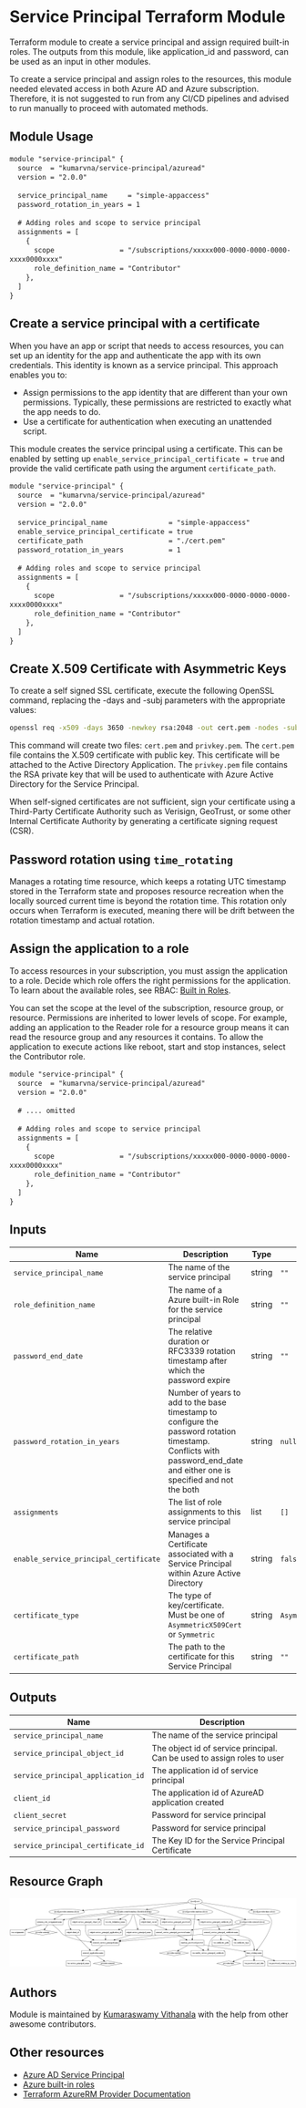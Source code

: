 # Service Principal Terraform Module

Terraform module to create a service principal and assign required built-in roles. The outputs from this module, like application_id and password, can be used as an input in other modules.

To create a service principal and assign roles to the resources, this module needed elevated access in both Azure AD and Azure subscription. Therefore, it is not suggested to run from any CI/CD pipelines and advised to run manually to proceed with automated methods.

## Module Usage

```hcl
module "service-principal" {
  source  = "kumarvna/service-principal/azuread"
  version = "2.0.0"

  service_principal_name     = "simple-appaccess"
  password_rotation_in_years = 1

  # Adding roles and scope to service principal
  assignments = [
    {
      scope                = "/subscriptions/xxxxx000-0000-0000-0000-xxxx0000xxxx"
      role_definition_name = "Contributor"
    },
  ]
}
```

## Create a service principal with a certificate

When you have an app or script that needs to access resources, you can set up an identity for the app and authenticate the app with its own credentials. This identity is known as a service principal. This approach enables you to:

* Assign permissions to the app identity that are different than your own permissions. Typically, these permissions are restricted to exactly what the app needs to do.
* Use a certificate for authentication when executing an unattended script.

This module creates the service principal using a certificate. This can be enabled by setting up `enable_service_principal_certificate = true` and provide the valid certificate path using the argument `certificate_path`.

```hcl
module "service-principal" {
  source  = "kumarvna/service-principal/azuread"
  version = "2.0.0"

  service_principal_name               = "simple-appaccess"
  enable_service_principal_certificate = true
  certificate_path                     = "./cert.pem"
  password_rotation_in_years           = 1

  # Adding roles and scope to service principal
  assignments = [
    {
      scope                = "/subscriptions/xxxxx000-0000-0000-0000-xxxx0000xxxx"
      role_definition_name = "Contributor"
    },
  ]
}
```

## Create X.509 Certificate with Asymmetric Keys

To create a self signed SSL certificate, execute the following OpenSSL command, replacing the -days and -subj parameters with the appropriate values:

```sh
openssl req -x509 -days 3650 -newkey rsa:2048 -out cert.pem -nodes -subj '/CN=simple-appaccess'
```

This command will create two files: `cert.pem` and `privkey.pem`. The `cert.pem` file contains the X.509 certificate with public key. This certificate will be attached to the Active Directory Application. The `privkey.pem` file contains the RSA private key that will be used to authenticate with Azure Active Directory for the Service Principal.

When self-signed certificates are not sufficient, sign your certificate using a Third-Party Certificate Authority such as Verisign, GeoTrust, or some other Internal Certificate Authority by generating a certificate signing request (CSR).

## Password rotation using `time_rotating`

Manages a rotating time resource, which keeps a rotating UTC timestamp stored in the Terraform state and proposes resource recreation when the locally sourced current time is beyond the rotation time. This rotation only occurs when Terraform is executed, meaning there will be drift between the rotation timestamp and actual rotation.

## Assign the application to a role

To access resources in your subscription, you must assign the application to a role. Decide which role offers the right permissions for the application. To learn about the available roles, see RBAC: [Built in Roles](https://docs.microsoft.com/en-us/azure/role-based-access-control/built-in-roles).

You can set the scope at the level of the subscription, resource group, or resource. Permissions are inherited to lower levels of scope. For example, adding an application to the Reader role for a resource group means it can read the resource group and any resources it contains. To allow the application to execute actions like reboot, start and stop instances, select the Contributor role.

```hcl
module "service-principal" {
  source  = "kumarvna/service-principal/azuread"
  version = "2.0.0"
  
  # .... omitted

  # Adding roles and scope to service principal
  assignments = [
    {
      scope                = "/subscriptions/xxxxx000-0000-0000-0000-xxxx0000xxxx"
      role_definition_name = "Contributor"
    },
  ]
}
```

## Inputs

Name | Description | Type | Default
---- | ----------- | ---- | -------
`service_principal_name` | The name of the service principal| string | `""`
`role_definition_name`|The name of a Azure built-in Role for the service principal|string|`""`
`password_end_date`|The relative duration or RFC3339 rotation timestamp after which the password expire|string|`""`
`password_rotation_in_years`|Number of years to add to the base timestamp to configure the password rotation timestamp. Conflicts with password_end_date and either one is specified and not the both|string|`null`
`assignments`|The list of role assignments to this service principal|list|`[]`
`enable_service_principal_certificate`|Manages a Certificate associated with a Service Principal within Azure Active Directory|string|`false`
`certificate_type`|The type of key/certificate. Must be one of `AsymmetricX509Cert` or `Symmetric`|string|`AsymmetricX509Cert`
`certificate_path`|The path to the certificate for this Service Principal|string|`""`

## Outputs

|Name | Description|
|---- | -----------|
`service_principal_name`|The name of the service principal
`service_principal_object_id`|The object id of service principal. Can be used to assign roles to user
`service_principal_application_id`|The application id of service principal
`client_id`|The application id of AzureAD application created
`client_secret`|Password for service principal
`service_principal_password`|Password for service principal
`service_principal_certificate_id`|The Key ID for the Service Principal Certificate

## Resource Graph

![Resource Graph](graph.png)

## Authors

Module is maintained by [Kumaraswamy Vithanala](mailto:kumarvna@gmail.com) with the help from other awesome contributors.

## Other resources

* [Azure AD Service Principal](https://docs.microsoft.com/en-us/azure-stack/operator/azure-stack-create-service-principals?view=azs-2002)
* [Azure built-in roles](https://docs.microsoft.com/en-us/azure/role-based-access-control/built-in-roles)
* [Terraform AzureRM Provider Documentation](https://www.terraform.io/docs/providers/azurerm/index.html)
